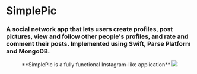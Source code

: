# SimplePic

<p align="center">

### A social network app that lets users create profiles, post pictures, view and follow other people's profiles, and rate and comment their posts. Implemented using Swift, Parse Platform and MongoDB. 
</p>

<p align="center">
  **SimplePic is a fully functional Instagram-like application**
  <img src=https://github.com/alexbusol/SimplePic/blob/master/IMB_iqTVxh.gif?raw=true">
</p>
